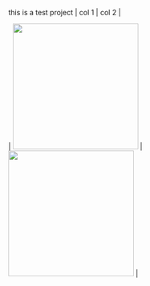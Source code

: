 this is a test project 
| col 1      | col 2      |

| <img src="https://github.com/arminmehraeen/Test/blob/master/a1.png" width="250"> | <img src="https://github.com/arminmehraeen/Test/blob/master/a1.png" width="250"> |
